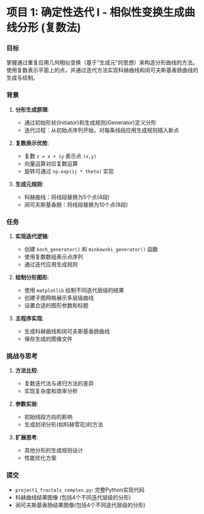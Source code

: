 # 项目 1: 确定性迭代 I - 相似性变换生成曲线分形 (复数法)

### 目标

掌握通过重复应用几何相似变换（基于"生成元"的思想）来构造分形曲线的方法。使用复数表示平面上的点，并通过迭代方法实现科赫曲线和闵可夫斯基香肠曲线的生成与绘制。

### 背景

1. **分形生成原理**:
   - 通过初始形状(Initiator)和生成规则(Generator)定义分形
   - 迭代过程：从初始点序列开始，对每条线段应用生成规则插入新点

2. **复数表示优势**:
   - 复数 `z = x + iy` 表示点 `(x,y)`
   - 向量运算对应复数运算
   - 旋转可通过 `np.exp(1j * theta)` 实现

3. **生成元规则**:
   - 科赫曲线：将线段替换为5个点(4段)
   - 闵可夫斯基香肠：将线段替换为10个点(8段)

### 任务

1. **实现迭代逻辑**:
   - 创建 `koch_generator()` 和 `minkowski_generator()` 函数
   - 使用复数数组表示点序列
   - 通过迭代应用生成规则

2. **绘制分形图形**:
   - 使用 `matplotlib` 绘制不同迭代层级的结果
   - 创建子图网格展示多层级曲线
   - 设置合适的图形参数和标题

3. **主程序实现**:
   - 生成科赫曲线和闵可夫斯基香肠曲线
   - 保存生成的图像文件

### 挑战与思考

1. **方法比较**:
   - 复数迭代法与递归方法的差异
   - 实现复杂度和效率分析

2. **参数实验**:
   - 初始线段方向的影响
   - 生成封闭分形(如科赫雪花)的方法

3. **扩展思考**:
   - 其他分形的生成规则设计
   - 性能优化方案

### 提交

* `project1_fractals_complex.py`: 完整Python实现代码
*  科赫曲线结果图像 (包括4个不同迭代层级的分形)
*  闵可夫斯基香肠结果图像(包括4个不同迭代层级的分形)

